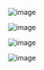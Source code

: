 ![image](https://github.com/user-attachments/assets/7cef74e2-c19d-4071-8bd2-9c067c690122)

![image](https://github.com/user-attachments/assets/494b4e6a-2cbe-4583-ab19-1fe46ee7217f)

![image](https://github.com/user-attachments/assets/83ce6eb1-eedf-4ee6-9d48-4cb5e3665b62)

![image](https://github.com/user-attachments/assets/07c6fe18-cb25-4601-9fa8-2fc13d364998)
